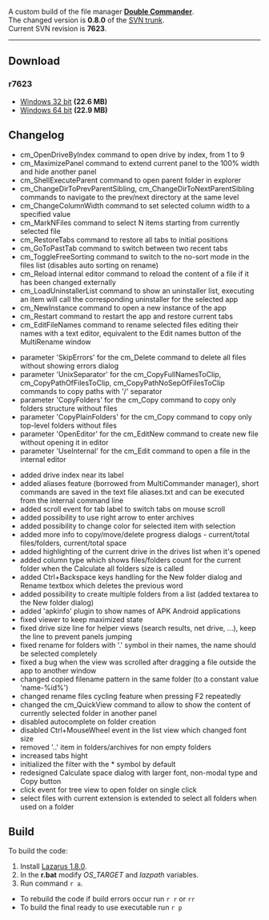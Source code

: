 
A custom build of the file manager [**Double Commander**](http://doublecmd.sourceforge.net). <br>
The changed version is **0.8.0** of the [SVN trunk](https://svn.code.sf.net/p/doublecmd/code/trunk). <br>
Current SVN revision is **7623**. <br>

---

## Download

### r7623
- [Windows 32 bit](https://github.com/mortalis13/DoubleCommander-Rebuild/releases/download/r7623/doublecmd-0.8.0-7623-rebuild-x32.zip) **(22.6 MB)**
- [Windows 64 bit](https://github.com/mortalis13/DoubleCommander-Rebuild/releases/download/r7623/doublecmd-0.8.0-7623-rebuild-x64.zip) **(22.9 MB)**


## Changelog

- cm_OpenDriveByIndex command to open drive by index, from 1 to 9
- cm_MaximizePanel command to extend current panel to the 100% width and hide another panel
- cm_ShellExecuteParent command to open parent folder in explorer
- cm_ChangeDirToPrevParentSibling, cm_ChangeDirToNextParentSibling commands to navigate to the prev/next directory at the same level
- cm_ChangeColumnWidth command to set selected column width to a specified value
- cm_MarkNFiles command to select N items starting from currently selected file
- cm_RestoreTabs command to restore all tabs to initial positions
- cm_GoToPastTab command to switch between two recent tabs
- cm_ToggleFreeSorting command to switch to the no-sort mode in the files list (disables auto sorting on rename)
- cm_Reload internal editor command to reload the content of a file if it has been changed externally
- cm_LoadUninstallerList command to show an uninstaller list, executing an item will call the corresponding uninstaller for the selected app
- cm_NewInstance command to open a new instance of the app
- cm_Restart command to restart the app and restore current tabs
- cm_EditFileNames command to rename selected files editing their names with a text editor, equivalent to the Edit names button of the MultiRename window

<p>

- parameter 'SkipErrors' for the cm_Delete command to delete all files without showing errors dialog
- parameter 'UnixSeparator' for the cm_CopyFullNamesToClip, cm_CopyPathOfFilesToClip, cm_CopyPathNoSepOfFilesToClip commands to copy paths with '/' separator
- parameter 'CopyFolders' for the cm_Copy command to copy only folders structure without files
- parameter 'CopyPlainFolders' for the cm_Copy command to copy only top-level folders without files
- parameter 'OpenEditor' for the cm_EditNew command to create new file without opening it in editor
- parameter 'UseInternal' for the cm_Edit command to open a file in the internal editor

<p>

- added drive index near its label
- added aliases feature (borrowed from MultiCommander manager), short commands are saved in the text file aliases.txt and can be executed from the internal command line
- added scroll event for tab label to switch tabs on mouse scroll
- added possibility to use right arrow to enter archives
- added possibility to change color for selected item with selection
- added more info to copy/move/delete progress dialogs - current/total files/folders, current/total space
- added highlighting of the current drive in the drives list when it's opened
- added column type which shows files/folders count for the current folder when the Calculate all folders size is called
- added Ctrl+Backspace keys handling for the New folder dialog and Rename textbox which deletes the previous word
- added possibility to create multiple folders from a list (added textarea to the New folder dialog)
- added 'apkinfo' plugin to show names of APK Android applications
- fixed viewer to keep maximized state
- fixed drive size line for helper views (search results, net drive, ...), keep the line to prevent panels jumping
- fixed rename for folders with '.' symbol in their names, the name should be selected completely
- fixed a bug when the view was scrolled after dragging a file outside the app to another window
- changed copied filename pattern in the same folder (to a constant value 'name-%id%')
- changed rename files cycling feature when pressing F2 repeatedly
- changed the cm_QuickView command to allow to show the content of currently selected folder in another panel
- disabled autocomplete on folder creation
- disabled Ctrl+MouseWheel event in the list view which changed font size
- removed '..' item in folders/archives for non empty folders
- increased tabs hight
- initialized the filter with the * symbol by default
- redesigned Calculate space dialog with larger font, non-modal type and Copy button
- click event for tree view to open folder on single click
- select files with current extension is extended to select all folders when used on a folder

## Build

To build the code:

1. Install [Lazarus 1.8.0](https://sourceforge.net/projects/lazarus/files/Lazarus%20Windows%2064%20bits/Lazarus%201.8RC2/lazarus-1.8.0RC2-fpc-3.0.2-win64.exe/download).
2. In the **r.bat** modify *OS_TARGET* and *lazpath* variables.
3. Run command `r a`.

- To rebuild the code if build errors occur run `r r` or `rr`
- To build the final ready to use executable run `r p`
